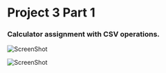 # Project 3 Part 1
### Calculator assignment with CSV operations. 

![ScreenShot](https://raw.github.com/jharilal/calculator_assignment/project_3_part_one_calculator/screenshots/main_py_functioning.png)

![ScreenShot](https://raw.github.com/jharilal/calculator_assignment/project_3_part_one_calculator/screenshots/pytest_pylint.png)
